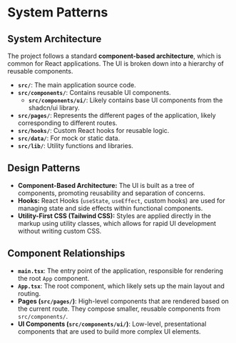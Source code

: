# System Patterns

## System Architecture

The project follows a standard **component-based architecture**, which is common for React applications. The UI is broken down into a hierarchy of reusable components.

- **`src/`**: The main application source code.
- **`src/components/`**: Contains reusable UI components.
  - **`src/components/ui/`**: Likely contains base UI components from the shadcn/ui library.
- **`src/pages/`**: Represents the different pages of the application, likely corresponding to different routes.
- **`src/hooks/`**: Custom React hooks for reusable logic.
- **`src/data/`**: For mock or static data.
- **`src/lib/`**: Utility functions and libraries.

## Design Patterns

- **Component-Based Architecture:** The UI is built as a tree of components, promoting reusability and separation of concerns.
- **Hooks:** React Hooks (`useState`, `useEffect`, custom hooks) are used for managing state and side effects within functional components.
- **Utility-First CSS (Tailwind CSS):** Styles are applied directly in the markup using utility classes, which allows for rapid UI development without writing custom CSS.

## Component Relationships

- **`main.tsx`**: The entry point of the application, responsible for rendering the root `App` component.
- **`App.tsx`**: The root component, which likely sets up the main layout and routing.
- **Pages (`src/pages/`)**: High-level components that are rendered based on the current route. They compose smaller, reusable components from `src/components/`.
- **UI Components (`src/components/ui/`)**: Low-level, presentational components that are used to build more complex UI elements.
